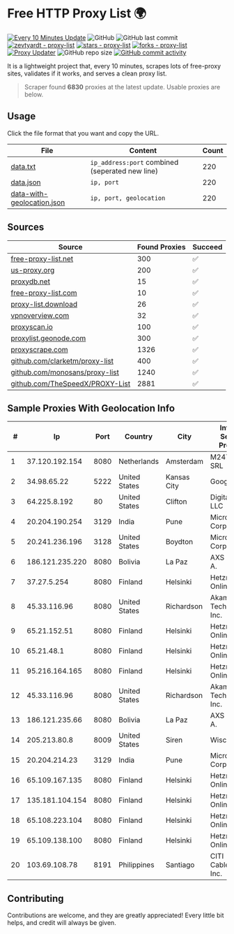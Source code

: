 
# Free HTTP Proxy List 🌍

[![Every 10 Minutes Update](https://github.com/mertguvencli/http-proxy-list/actions/workflows/main.yml/badge.svg?branch=main)](https://github.com/mertguvencli/http-proxy-list/actions/workflows/main.yml)
![GitHub](https://img.shields.io/github/license/mertguvencli/http-proxy-list)
![GitHub last commit](https://img.shields.io/github/last-commit/mertguvencli/http-proxy-list)
[![zevtyardt - proxy-list](https://img.shields.io/static/v1?label=zevtyardt&message=proxy-list&color=blue&logo=github)](https://github.com/zevtyardt/proxy-list "Go to GitHub repo")
[![stars - proxy-list](https://img.shields.io/github/stars/zevtyardt/proxy-list?style=social)](https://github.com/zevtyardt/proxy-list)
[![forks - proxy-list](https://img.shields.io/github/forks/zevtyardt/proxy-list?style=social)](https://github.com/zevtyardt/proxy-list)
[![Proxy Updater](https://github.com/zevtyardt/proxy-list/workflows/Proxy%20Updater/badge.svg)](https://github.com/zevtyardt/proxy-list/actions?query=workflow:"Proxy+Updater")
![GitHub repo size](https://img.shields.io/github/repo-size/zevtyardt/proxy-list)
[![GitHub commit activity](https://img.shields.io/github/commit-activity/m/zevtyardt/proxy-list?logo=commits)](https://github.com/zevtyardt/proxy-list/commits/main)

It is a lightweight project that, every 10 minutes, scrapes lots of free-proxy sites, validates if it works, and serves a clean proxy list.

> Scraper found **6830** proxies at the latest update. Usable proxies are below.

## Usage

Click the file format that you want and copy the URL.

|File|Content|Count|
|----|-------|-----|
|[data.txt](https://raw.githubusercontent.com/mertguvencli/http-proxy-list/main/proxy-list/data.txt)|`ip_address:port` combined (seperated new line)|220|
|[data.json](https://raw.githubusercontent.com/mertguvencli/http-proxy-list/main/proxy-list/data.json)|`ip, port`|220|
|[data-with-geolocation.json](https://raw.githubusercontent.com/mertguvencli/http-proxy-list/main/proxy-list/data-with-geolocation.json)|`ip, port, geolocation`|220|

## Sources

|Source|Found Proxies|Succeed|
|------|-------------|-------|
|[free-proxy-list.net](https://free-proxy-list.net)|300|✅|
|[us-proxy.org](https://www.us-proxy.org)|200|✅|
|[proxydb.net](http://proxydb.net)|15|✅|
|[free-proxy-list.com](https://free-proxy-list.com/?page=&port=&type%5B%5D=http&type%5B%5D=https&up_time=0&search=Search)|10|✅|
|[proxy-list.download](https://www.proxy-list.download/HTTP)|26|✅|
|[vpnoverview.com](https://vpnoverview.com/privacy/anonymous-browsing/free-proxy-servers)|32|✅|
|[proxyscan.io](https://www.proxyscan.io)|100|✅|
|[proxylist.geonode.com](https://proxylist.geonode.com/api/proxy-list?limit=300&page=1&sort_by=lastChecked&sort_type=desc&protocols=http,https)|300|✅|
|[proxyscrape.com](https://api.proxyscrape.com/v2/?request=displayproxies&protocol=http&timeout=10000&country=all&ssl=all&anonymity=all)|1326|✅|
|[github.com/clarketm/proxy-list](https://raw.githubusercontent.com/clarketm/proxy-list/master/proxy-list-raw.txt)|400|✅|
|[github.com/monosans/proxy-list](https://raw.githubusercontent.com/monosans/proxy-list/main/proxies/http.txt)|1240|✅|
|[github.com/TheSpeedX/PROXY-List](https://raw.githubusercontent.com/TheSpeedX/PROXY-List/master/http.txt)|2881|✅|


## Sample Proxies With Geolocation Info

|#|Ip|Port|Country|City|Internet Service Provider|
|-|--|----|-------|----|-------------------------|
|1|37.120.192.154|8080|Netherlands|Amsterdam|M247 Europe SRL|
|2|34.98.65.22|5222|United States|Kansas City|Google LLC|
|3|64.225.8.192|80|United States|Clifton|DigitalOcean, LLC|
|4|20.204.190.254|3129|India|Pune|Microsoft Corporation|
|5|20.241.236.196|3128|United States|Boydton|Microsoft Corporation|
|6|186.121.235.220|8080|Bolivia|La Paz|AXS Bolivia S. A.|
|7|37.27.5.254|8080|Finland|Helsinki|Hetzner Online GmbH|
|8|45.33.116.96|8080|United States|Richardson|Akamai Technologies, Inc.|
|9|65.21.152.51|8080|Finland|Helsinki|Hetzner Online GmbH|
|10|65.21.48.1|8080|Finland|Helsinki|Hetzner Online GmbH|
|11|95.216.164.165|8080|Finland|Helsinki|Hetzner Online GmbH|
|12|45.33.116.96|8080|United States|Richardson|Akamai Technologies, Inc.|
|13|186.121.235.66|8080|Bolivia|La Paz|AXS Bolivia S. A.|
|14|205.213.80.8|8009|United States|Siren|WiscNet|
|15|20.204.214.23|3129|India|Pune|Microsoft Corporation|
|16|65.109.167.135|8080|Finland|Helsinki|Hetzner Online GmbH|
|17|135.181.104.154|8080|Finland|Helsinki|Hetzner Online GmbH|
|18|65.108.223.104|8080|Finland|Helsinki|Hetzner Online GmbH|
|19|65.109.138.100|8080|Finland|Helsinki|Hetzner Online GmbH|
|20|103.69.108.78|8191|Philippines|Santiago|CITI Cableworld Inc.|



## Contributing

Contributions are welcome, and they are greatly appreciated! Every
little bit helps, and credit will always be given.

